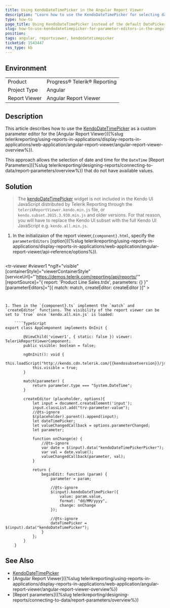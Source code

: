 ```yaml
---
title: Using KendoDateTimePicker in the Angular Report Viewer
description: "Learn how to use the KendoDateTimePicker for selecting date and time for the report parameter by creating custom parameter editor in the Angular Report Viewer."
type: how-to
page_title: Using KendoDateTimePicker instead of the default DatePicker in Angular Report Viewer
slug: how-to-use-kendodatetimepicker-for-parameter-editors-in-the-angular-report-viewer
position: 
tags: angular, reportviewer, kendodatetimepicker
ticketid: 1543447
res_type: kb
---
```


## Environment

<table>
	<tbody>
		<tr>
			<td>Product</td>
			<td>Progress® Telerik® Reporting</td>
		</tr>
		<tr>
			<td>Project Type</td>
			<td>Angular</td>
		</tr>
		<tr>
			<td>Report Viewer</td>
			<td>Angular Report Viewer</td>
		</tr>
	</tbody>
</table>

## Description

This article describes how to use the [KendoDateTimePicker](https://docs.telerik.com/kendo-ui/api/javascript/ui/datetimepicker) as a custom parameter editor for the [Angular Report Viewer]({%slug telerikreporting/using-reports-in-applications/display-reports-in-applications/web-application/angular-report-viewer/angular-report-viewer-overview%}). 

This approach allows the selection of date and time for the `DateTime` [Report Parameters]({%slug telerikreporting/designing-reports/connecting-to-data/report-parameters/overview%}) that do not have available values.

## Solution
> The [kendoDateTimePicker]((https://docs.telerik.com/kendo-ui/api/javascript/ui/datetimepicker) ) widget is not included in the Kendo UI JavaScript distributed by Telerik Reporting through the `telerikReportViewer.kendo.min.js` file, or `kendo.subset.2015.3.930.min.js` and older versions. For that reason, you will have to replace the Kendo UI subset with the full Kendo UI JavaScript e.g. `kendo.all.min.js`.


1. In the initializaion of the report viewer,`{component}.html`, specify the `parameterEditors` [option]({%slug telerikreporting/using-reports-in-applications/display-reports-in-applications/web-application/angular-report-viewer/api-reference/options%}).

	````HTML
<tr-viewer #viewer1 *ngIf="visible"
	[containerStyle]="viewerContainerStyle"
	[serviceUrl]="'https://demos.telerik.com/reporting/api/reports/'"
	[reportSource]="{
		report: 'Product Line Sales.trdx',
		parameters: {}
	}" 
	[parameterEditors]="[{
		match: match,
		createEditor: createEditor
	}]" >
</tr-viewer>
````


1. Then in the `{component}.ts` implement the `match` and `createEditor` functions. The visibility of the report viewer can be set to `true` once `kendo.all.min.js` is loaded:

	````TypeScript
export class AppComponent implements OnInit {
		
		@ViewChild('viewer1', { static: false }) viewer: TelerikReportViewerComponent;
		public visible: boolean = false;

		ngOnInit(): void {
			this.loadScript("http://kendo.cdn.telerik.com/{{kendosubsetversion}}/js/kendo.all.min.js")
			this.visible = true;    
		}

		match(parameter) {
			return parameter.type === "System.DateTime";
		}

		createEditor (placeholder, options){
			let input = document.createElement('input');
			input.classList.add("trv-parameter-value");
			//@ts-ignore
			$(placeholder).parent().append(input);
			let dateTimePicker;
			let valueChangedCallback = options.parameterChanged;
			let parameter;

			function onChange(e) {
				//@ts-ignore
				var date = $(input).data("kendoDateTimePickerPicker");
				var val = date.value();
				valueChangedCallback(parameter, val);
			}

			return {
				beginEdit: function (param) {
					parameter = param;
					
					//@ts-ignore
					$(input).kendoDateTimePicker({
						value: param.value,
						format: "dd/MM/yyyy",
						change: onChange
					});

					//@ts-ignore
					dateTimePicker = $(input).data("kendoDateTimePicker");
				}
			};
		}
	}
````


## See Also

* [KendoDateTimePicker](https://docs.telerik.com/kendo-ui/api/javascript/ui/datetimepicker)
* [Angular Report Viewer]({%slug telerikreporting/using-reports-in-applications/display-reports-in-applications/web-application/angular-report-viewer/angular-report-viewer-overview%})
* [Report parameters]({%slug telerikreporting/designing-reports/connecting-to-data/report-parameters/overview%})
